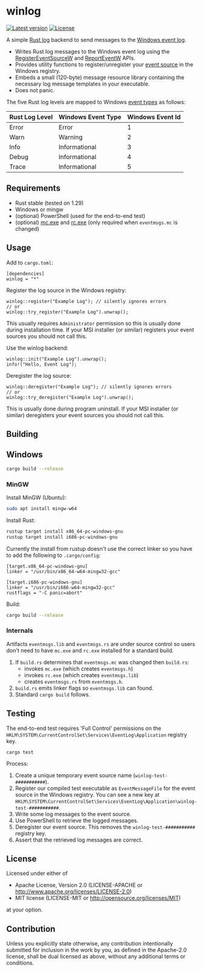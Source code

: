 # winlog

[![Latest version](https://img.shields.io/crates/v/winlog.svg)](https://crates.io/crates/winlog)
[![License](https://img.shields.io/crates/l/winlog.svg)](https://gitlab.com/arbitrix/winlog/blob/master/LICENSE)

A simple [Rust log](https://docs.rs/log/latest/log/) backend to send messages to the [Windows event log](https://docs.microsoft.com/en-us/windows/desktop/eventlog/event-logging).

* Writes Rust log messages to the Windows event log using the
  [RegisterEventSourceW](https://docs.microsoft.com/en-us/windows/desktop/api/Winbase/nf-winbase-registereventsourcew)
  and [ReportEventW](https://docs.microsoft.com/en-us/windows/desktop/api/winbase/nf-winbase-reporteventw) APIs.
* Provides utility functions to register/unregister your
  [event source](https://docs.microsoft.com/en-us/windows/desktop/eventlog/event-sources) in the Windows registry.
* Embeds a small (120-byte) message resource library containing the
  necessary log message templates in your executable.
* Does not panic.

The five Rust log levels are mapped to Windows [event types](https://docs.microsoft.com/en-us/windows/desktop/eventlog/event-types) as follows:

| Rust Log Level | Windows Event Type | Windows Event Id |
| -------------- | ------------------ | ---------------- |
| Error          | Error              | 1                |
| Warn           | Warning            | 2                |
| Info           | Informational      | 3                |
| Debug          | Informational      | 4                |
| Trace          | Informational      | 5                |


## Requirements

* Rust stable (tested on 1.29)
* Windows or mingw
* (optional) PowerShell (used for the end-to-end test)
* (optional) [mc.exe](https://docs.microsoft.com/en-us/windows/desktop/wes/message-compiler--mc-exe-) and [rc.exe](https://docs.microsoft.com/en-us/windows/desktop/menurc/resource-compiler) (only required when `eventmsgs.mc` is changed)


## Usage

Add to `cargo.toml`:
```
[dependencies]
winlog = "*"
```


Register the log source in the Windows registry:
```
winlog::register("Example Log"); // silently ignores errors
// or
winlog::try_register("Example Log").unwrap();
```
This usually requires `Administrator` permission so this is usually done during
installation time. If your MSI installer (or similar) registers your event
sources you should not call this.


Use the winlog backend:
```
winlog::init("Example Log").unwrap();
info!("Hello, Event Log");
```


Deregister the log source: 
```
winlog::deregister("Example Log"); // silently ignores errors
// or
winlog::try_deregister("Example Log").unwrap();
```
This is usually done during program uninstall. If your MSI 
installer (or similar) deregisters your event sources you should not call this.


## Building

## Windows

```sh
cargo build --release
```

### MinGW

Install MinGW (Ubuntu):

```sh
sudo apt install mingw-w64
```

Install Rust:

```sh
rustup target install x86_64-pc-windows-gnu
rustup target install i686-pc-windows-gnu
```

Currently the install from rustup doesn't use the correct linker so you have to add the following to `.cargo/config`:

    [target.x86_64-pc-windows-gnu]
    linker = "/usr/bin/x86_64-w64-mingw32-gcc"

    [target.i686-pc-windows-gnu]
    linker = "/usr/bin/i686-w64-mingw32-gcc"
    rustflags = "-C panic=abort"

Build:
```sh
cargo build --release
```

### Internals

Artifacts `eventmsgs.lib` and `eventmsgs.rs` are under source control so users 
don't need to have `mc.exe` and `rc.exe` installed for a standard build.

1. If `build.rs` determines that `eventmsgs.mc` was changed then `build.rs`:
   * invokes `mc.exe` (which creates `eventmsgs.h`)
   * invokes `rc.exe` (which creates `eventmsgs.lib`)
   * creates `eventmsgs.rs` from `eventmsgs.h`.
2. `build.rs` emits linker flags so `eventmsgs.lib` can found.
3. Standard `cargo build` follows.


## Testing

The end-to-end test requires 'Full Control' permissions on the 
`HKLM\SYSTEM\CurrentControlSet\Services\EventLog\Application`
registry key.

```cargo test```

Process:
1. Create a unique temporary event source name (`winlog-test-###########`).
2. Register our compiled test executable as ```EventMessageFile``` for 
   the event source in the Windows registry. You can see a new key at 
   `HKLM\SYSTEM\CurrentControlSet\Services\EventLog\Application\winlog-test-###########`.
2. Write some log messages to the event source.
3. Use PowerShell to retrieve the logged messages.
4. Deregister our event source. This removes the `winlog-test-###########` 
   registry key.
5. Assert that the retrieved log messages are correct. 


## License

Licensed under either of

* Apache License, Version 2.0 (LICENSE-APACHE or http://www.apache.org/licenses/LICENSE-2.0)
* MIT license (LICENSE-MIT or http://opensource.org/licenses/MIT)

at your option.


## Contribution

Unless you explicitly state otherwise, any contribution intentionally submitted 
for inclusion in the work by you, as defined in the Apache-2.0 license, shall 
be dual licensed as above, without any additional terms or conditions.